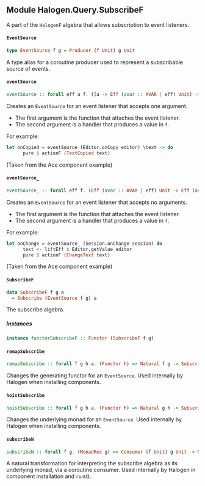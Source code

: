 ## Module Halogen.Query.SubscribeF

A part of the `HalogenF` algebra that allows subscription to event
listeners.

#### `EventSource`

``` purescript
type EventSource f g = Producer (f Unit) g Unit
```

A type alias for a coroutine producer used to represent a subscribable
source of events.

#### `eventSource`

``` purescript
eventSource :: forall eff a f. ((a -> Eff (avar :: AVAR | eff) Unit) -> Eff (avar :: AVAR | eff) Unit) -> (a -> Eff (avar :: AVAR | eff) (f Unit)) -> EventSource f (Aff (avar :: AVAR | eff))
```

Creates an `EventSource` for an event listener that accepts one argument.

- The first argument is the function that attaches the event listener.
- The second argument is a handler that produces a value in `f`.

For example:

``` purescript
let onCopied = eventSource (Editor.onCopy editor) \text -> do
      pure $ actionF (TextCopied text)
```
(Taken from the Ace component example)

#### `eventSource_`

``` purescript
eventSource_ :: forall eff f. (Eff (avar :: AVAR | eff) Unit -> Eff (avar :: AVAR | eff) Unit) -> Eff (avar :: AVAR | eff) (f Unit) -> EventSource f (Aff (avar :: AVAR | eff))
```

Creates an `EventSource` for an event listener that accepts no arguments.

- The first argument is the function that attaches the event listener.
- The second argument is a handler that produces a value in `f`.

For example:

``` purescript
let onChange = eventSource_ (Session.onChange session) do
      text <- liftEff $ Editor.getValue editor
      pure $ actionF (ChangeText text)
```
(Taken from the Ace component example)

#### `SubscribeF`

``` purescript
data SubscribeF f g a
  = Subscribe (EventSource f g) a
```

The subscribe algebra.

##### Instances
``` purescript
instance functorSubscribeF :: Functor (SubscribeF f g)
```

#### `remapSubscribe`

``` purescript
remapSubscribe :: forall f g h a. (Functor h) => Natural f g -> SubscribeF f h a -> SubscribeF g h a
```

Changes the generating functor for an `EventSource`. Used internally by
Halogen when installing components.

#### `hoistSubscribe`

``` purescript
hoistSubscribe :: forall f g h a. (Functor h) => Natural g h -> SubscribeF f g a -> SubscribeF f h a
```

Changes the underlying monad for an `EventSource`. Used internally by
Halogen when installing components.

#### `subscribeN`

``` purescript
subscribeN :: forall f g. (MonadRec g) => Consumer (f Unit) g Unit -> Natural (SubscribeF f g) g
```

A natural transformation for interpreting the subscribe algebra as its
underlying monad, via a coroutine consumer. Used internally by Halogen in
component installation and `runUI`.


